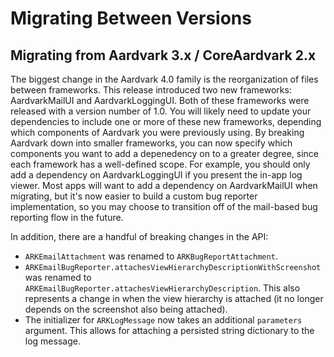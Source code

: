 # Migrating Between Versions

## Migrating from Aardvark 3.x / CoreAardvark 2.x

The biggest change in the Aardvark 4.0 family is the reorganization of files between frameworks. This release introduced two new frameworks: AardvarkMailUI and AardvarkLoggingUI. Both of these frameworks were released with a version number of 1.0. You will likely need to update your dependencies to include one or more of these new frameworks, depending which components of Aardvark you were previously using. By breaking Aardvark down into smaller frameworks, you can now specify which components you want to add a depenedency on to a greater degree, since each framework has a well-defined scope. For example, you should only add a dependency on AardvarkLoggingUI if you present the in-app log viewer. Most apps will want to add a dependency on AardvarkMailUI when migrating, but it's now easier to build a custom bug reporter implementation, so you may choose to transition off of the mail-based bug reporting flow in the future.

In addition, there are a handful of breaking changes in the API:

* `ARKEmailAttachment` was renamed to `ARKBugReportAttachment`.
* `ARKEmailBugReporter.attachesViewHierarchyDescriptionWithScreenshot` was renamed to `ARKEmailBugReporter.attachesViewHierarchyDescription`. This also represents a change in when the view hierarchy is attached (it no longer depends on the screenshot also being attached).
* The initializer for `ARKLogMessage` now takes an additional `parameters` argument. This allows for attaching a persisted string dictionary to the log message.
